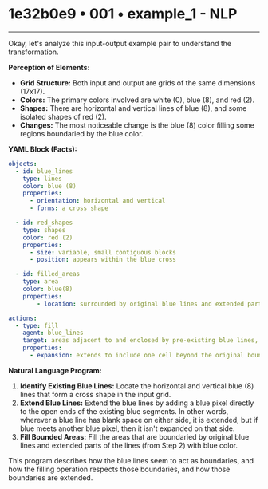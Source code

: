 # 1e32b0e9 • 001 • example_1 - NLP

---
Okay, let's analyze this input-output example pair to understand the transformation.

**Perception of Elements:**

*   **Grid Structure:** Both input and output are grids of the same dimensions (17x17).
*   **Colors:** The primary colors involved are white (0), blue (8), and red (2).
*   **Shapes:** There are horizontal and vertical lines of blue (8), and some isolated shapes of red (2).
*   **Changes:** The most noticeable change is the blue (8) color filling some regions boundaried by the blue color.

**YAML Block (Facts):**



```yaml
objects:
  - id: blue_lines
    type: lines
    color: blue (8)
    properties:
      - orientation: horizontal and vertical
      - forms: a cross shape

  - id: red_shapes
    type: shapes
    color: red (2)
    properties:
      - size: variable, small contiguous blocks
      - position: appears within the blue cross

  - id: filled_areas
    type: area
    color: blue(8)
    properties:
        - location: surrounded by original blue lines and extended parts of the lines

actions:
  - type: fill
    agent: blue_lines
    target: areas adjacent to and enclosed by pre-existing blue lines, as well as some extension to existing.
    properties:
      - expansion: extends to include one cell beyond the original boundary
```



**Natural Language Program:**

1.  **Identify Existing Blue Lines:** Locate the horizontal and vertical blue (8) lines that form a cross shape in the input grid.
2.  **Extend Blue Lines:** Extend the blue lines by adding a blue pixel directly to the open ends of the existing blue segments. In other words, wherever a blue line has blank space on either side, it is extended, but if blue meets another blue pixel, then it isn't expanded on that side.
3.  **Fill Bounded Areas:** Fill the areas that are boundaried by original blue lines and extended parts of the lines (from Step 2) with blue color.

This program describes how the blue lines seem to act as boundaries, and how the filling operation respects those boundaries, and how those boundaries are extended.

